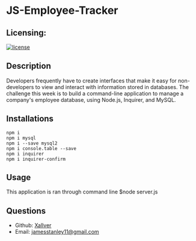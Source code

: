 # JS-Employee-Tracker

## Licensing:
[![license](https://img.shields.io/badge/license-MIT-brightgreen)](https://shields.io)

## Description
Developers frequently have to create interfaces that make it easy for non-developers to view and interact with information stored in databases. The challenge this week is to build a command-line application to manage a company's employee database, using Node.js, Inquirer, and MySQL.

## Installations

    npm i
    npm i mysql
    npm i --save mysql2
    npm i console.table --save
    npm i inquirer
    npm i inquirer-confirm

## Usage
This application is ran through command line $node server.js

## Questions
- Github: [Xallver](https://github.com/Xallver)
- Email: jamesstanley11@gmail.com